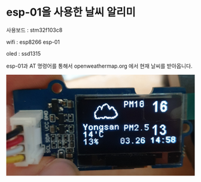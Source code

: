 # esp-01을 사용한 날씨 알리미

사용보드 : stm32f103c8

wifi : esp8266 esp-01

oled : ssd1315


esp-01과 AT 명령어를 통해서 openweathermap.org 에서 현재 날씨를 받아옵니다.

<img src="picture.jpg">
